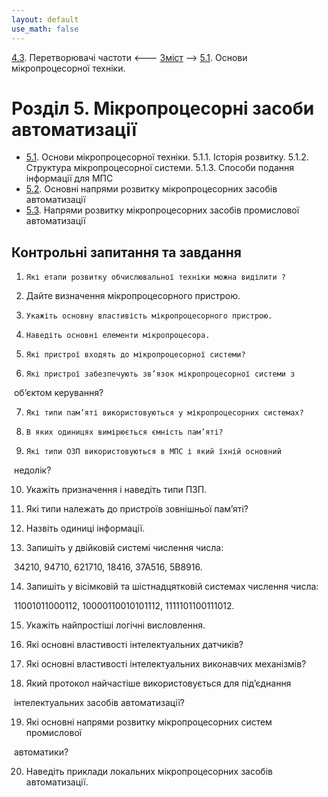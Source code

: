 ```yaml
---
layout: default
use_math: false
---
```


[4.3](4_3.md). Перетворювачі частоти <--- [Зміст](README.md) --> [5.1](5_1.md). Основи мікропроцесорної техніки.

# Розділ 5. Мікропроцесорні засоби автоматизації 

- [5.1](5_1.md). Основи мікропроцесорної техніки. 5.1.1. Історія розвитку. 5.1.2. Структура мікропроцесорної системи. 5.1.3. Способи подання інформації для МПС
- [5.2](5_2.md). Основні напрями розвитку мікропроцесорних засобів автоматизації
- [5.3](5_3.md). Напрями розвитку мікропроцесорних засобів промислової автоматизації

## Контрольні запитання та завдання

1.     Які етапи розвитку обчислювальної техніки можна виділити ?

2.    Дайте визначення мікропроцесорного пристрою.

3.     Укажіть основну властивість мікропроцесорного пристрою.

4.     Наведіть основні елементи мікропроцесора.

5.     Які пристрої входять до мікропроцесорної системи?

6.     Які пристрої забезпечують зв’язок мікропроцесорної системи з  

​     об’єктом керування?

7.     Які типи пам’яті використовуються у мікропроцесорних системах?

8.     В яких одиницях вимірюється ємність пам’яті?

9.     Які типи ОЗП використовуються в МПС і який їхній основний 

​     недолік?

10.   Укажіть призначення і наведіть типи ПЗП.

11.  Які типи належать до пристроїв зовнішньої пам’яті?

12.   Назвіть одиниці інформації.

13.  Запишіть у двійковій системі числення числа:

​    34210, 94710, 621710, 18416, 37А516, 5В8916.

14.  Запишіть у вісімковій та шістнадцятковій системах числення числа: 

​    11001011000112, 10000110010101112, 1111101100111012.

15.   Укажіть найпростіші логічні висловлення.

16.   Які основні властивості інтелектуальних датчиків?

17.   Які основні властивості інтелектуальних виконавчих механізмів?

18.   Який протокол найчастіше використовується для під’єднання 

​     інтелектуальних засобів автоматизації?

19.   Які основні напрями розвитку мікропроцесорних систем промислової 

​    автоматики?

20.   Наведіть приклади локальних мікропроцесорних засобів автоматизації.